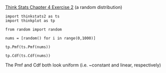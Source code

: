[Think Stats Chapter 4 Exercise 2](http://greenteapress.com/thinkstats2/html/thinkstats2005.html#toc41) (a random distribution)

```
import thinkstats2 as ts
import thinkplot as tp

from random import random

nums = [random() for i in range(0,1000)]

tp.Pmf(ts.Pmf(nums))

tp.Cdf(ts.Cdf(nums))
```

The Pmf and Cdf both look uniform
(i.e. ~constant and linear, respectively)
